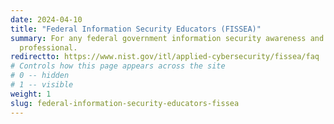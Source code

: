 ```yaml
---
date: 2024-04-10
title: "Federal Information Security Educators (FISSEA)"
summary: For any federal government information security awareness and training
  professional.
redirectto: https://www.nist.gov/itl/applied-cybersecurity/fissea/faq
# Controls how this page appears across the site
# 0 -- hidden
# 1 -- visible
weight: 1
slug: federal-information-security-educators-fissea
---
```

